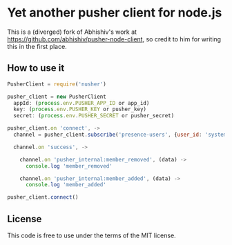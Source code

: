 # Yet another pusher client for node.js

This is a (diverged) fork of Abhishiv's work at https://github.com/abhishiv/pusher-node-client, so credit to him for writing this in the first place.

## How to use it

```javascript
PusherClient = require('nusher')

pusher_client = new PusherClient
  appId: (process.env.PUSHER_APP_ID or app_id)
  key: (process.env.PUSHER_KEY or pusher_key)
  secret: (process.env.PUSHER_SECRET or pusher_secret)

pusher_client.on 'connect', ->
  channel = pusher_client.subscribe('presence-users', {user_id: 'system'})

  channel.on 'success', ->

    channel.on 'pusher_internal:member_removed', (data) ->
      console.log 'member_removed'

    channel.on 'pusher_internal:member_added', (data) ->
      console.log 'member_added'

pusher_client.connect()
```

## License

This code is free to use under the terms of the MIT license.
